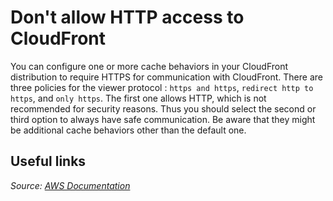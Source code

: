 # Don't allow HTTP access to CloudFront

You can configure one or more cache behaviors in your CloudFront distribution to require HTTPS for communication with CloudFront.
There are three policies for the viewer protocol : `https and https`, `redirect http to https`, and `only https`.
The first one allows HTTP, which is not recommended for security reasons. Thus you should select the second or third option to always have safe communication. Be aware that they might be additional cache behaviors other than the default one.

## Useful links

_Source: [AWS Documentation](https://docs.aws.amazon.com/AmazonCloudFront/latest/DeveloperGuide/using-https-viewers-to-cloudfront.html)_
